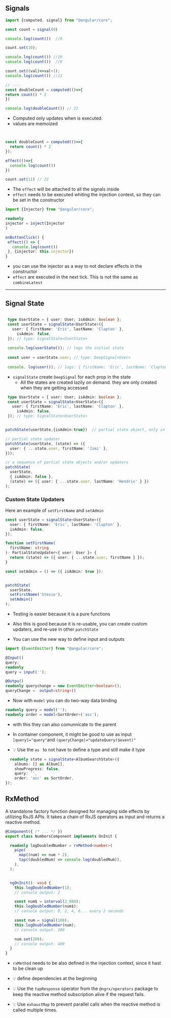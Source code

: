 ## Signals


```ts
import {computed, signal} from "@angular/core";

const count = signal(0)

console.log(count())  //0

count.set(10);

console.log(count()) //10
console.log(count())  //0

count.set((val)=>val+1);
console.log(count()) //11

// ----
const doubleCount = computed(()=>{
return count() * 2
})

console.log(doubleCount()) // 22
```


- Computed only updates when is executed.
- values are memoized


```ts


const doubleCount = computed(()=>{
  return count() * 2
});

effect(()=>{
  console.log(count())
})

count.set(11) // 22
```

- The `effect` will be attached to all the signals inside
- `effect` needs to be executed whiting the injection context, so they can be set  in the constructor

 ```ts
import {Injector} from "@angular/core";

readonly
injector = inject(Injector
)

onButtonClick() {
  effect(() => {
    console.log(count())
  }, {injector: this.injector})
}
```

- you can use the injector as a way to not declare effects in the constructor
- `effect` are executed in the next tick. This is not the same as `combineLatest`


---
## Signal State


```ts

 type UserState = { user: User; isAdmin: boolean };
 const userState = signalState<UserState>({
   user: { firstName: 'Eric', lastName: 'Clapton' },
     isAdmin: false,
 }); // type: SignalState<UserState>
 
 console.log(userState()); // logs the initial state
 
 const user = userState.user; // type: DeepSignal<User>
 
 console. log(user()); // logs: { firstName: 'Eric', lastName: 'Clapton' }
```


- `signalState` create `DeepSignal` for each prop in the state
  - All the states are created lazily on demand. they are only created when they are getting accessed


```ts
 type UserState = { user: User; isAdmin: boolean };
 const userState = signalState<UserState>({
   user: { firstName: 'Eric', lastName: 'Clapton' },
     isAdmin: false,
 }); // type: SignalState<UserState>


patchState(userState,{isAdmin:true})  // partial state object, only in the first level

// partial state updater
patchState(userState, (state) => ({
  user: { ...state.user, firstName: 'Jimi' },
}));

// a sequence of partial state objects and/or updaters
patchState(
  userState,
  { isAdmin: false },
  (state) => ({ user: { ...state.user, lastName: 'Hendrix' } })
);

```

### Custom State Updaters

Here an example of `setFirstName` and `setAdmin`

```ts
const userState = signalState<UserState>({
  user: { firstName: 'Eric', lastName: 'Clapton' },
  isAdmin: false,
});

function setFirstName(
  firstName: string
): PartialStateUpdater<{ user: User }> {
  return (state) => ({ user: { ...state.user, firstName } });
}

const setAdmin = () => ({ isAdmin: true });


patchState(
  userState,
  setFirstName('Stevie'),
  setAdmin()
);

```

- Testing is easier because it is a pure functions
- Also this is good because it is re-usable, you can create custom updaters, and re-use in other `patchState`

- You can use the new way to define input and outputs

```ts
import {EventEmitter} from "@angular/core";

@Input()
query;
readonly
query = input('');

@Outpu()
readonly querychange = new EventEmitter<boolean>();
queryChange =  output<string>()
```

- Now with `model` you can do two-way data binding

```ts
readonly query = model('');
readonly order = model<SortOrder>('asc');
```

- with this they can also comunnicate to the parent



- In container component, it might be good to use as input `[query]="query"`and `(queryChange)="updateQuery($event)"`


- 💡 Use the `as ` to not have to define a type and still make it type
```ts
  readonly state = signalState<AlbumSearchState>({
    albums: [] as Album[],
    showProgress: false,
    query: '',
    order: 'asc' as SortOrder,
});
```

## RxMethod

A standalone factory function designed for managing side effects by utilizing RxJS APIs. It takes a chain of RxJS operators as input and returns a reactive method.

```ts
@Component({ /* ... */ })
export class NumbersComponent implements OnInit {

  readonly logDoubledNumber = rxMethod<number>(
    pipe(
      map((num) => num * 2),
      tap((doubledNum) => console.log(doubledNum)),
    ),
  );


  ngOnInit(): void {
    this.logDoubledNumber(1);
    // console output: 2

    const num$ = interval(2_000);
    this.logDoubledNumber(num$);
    // console output: 0, 2, 4, 6... every 2 seconds

    const num = signal(100);
    this.logDoubledNumber(num);
    // console output: 200

    num.set(200);
    // console output: 400
  }
}
```

- `rxMethod` needs to be also defined in the injection context, since it hast to be clean up

- 💡 define dependencies at the beginning 
- 💡 Use the `tapResponse` operator from the `@ngrx/operators` package to keep the reactive method subscription alive if the request fails.
- 💡 Use `exhaustMap` to prevent parallel calls when the reactive method is called multiple times.
